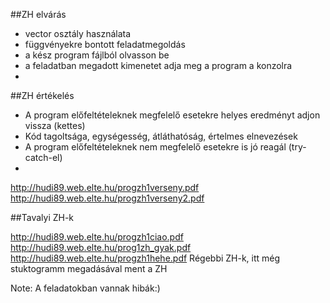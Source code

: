 ##ZH elvárás
* vector osztály használata
* függvényekre bontott feladatmegoldás
* a kész program fájlból olvasson be
* a feladatban megadott kimenetet adja meg a program a konzolra
* 

##ZH értékelés
* A program előfeltételeknek megfelelő esetekre helyes eredményt adjon vissza (kettes)
* Kód tagoltsága, egységesség, átláthatóság, értelmes elnevezések
* A program előfeltételeknek nem megfelelő esetekre is jó reagál (try-catch-el)
* 

http://hudi89.web.elte.hu/progzh1verseny.pdf
http://hudi89.web.elte.hu/progzh1verseny2.pdf

##Tavalyi ZH-k 

http://hudi89.web.elte.hu/progzh1ciao.pdf
http://hudi89.web.elte.hu/prog1zh_gyak.pdf
http://hudi89.web.elte.hu/progzh1hehe.pdf
Régebbi ZH-k, itt még stuktogramm megadásával ment a ZH

Note: A feladatokban vannak hibák:)
